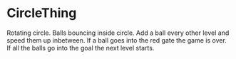 # CircleThing
Rotating circle.
Balls bouncing inside circle.
Add a ball every other level and speed them up inbetween.
If a ball goes into the red gate the game is over.
If all the balls go into the goal the next level starts.
